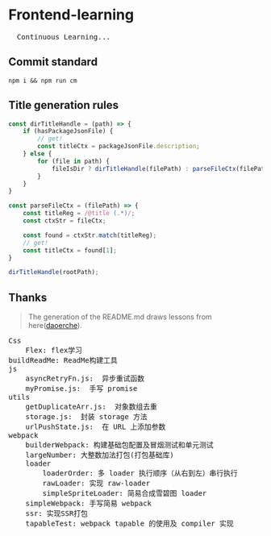 
# Frontend-learning
<pre>
  Continuous Learning...
</pre>

## Commit standard
```shell
npm i && npm run cm
```

## Title generation rules
```js
const dirTitleHandle = (path) => {
    if (hasPackageJsonFile) {
        // get!
        const titleCtx = packageJsonFile.description;
    } else {
        for (file in path) {
            fileIsDir ? dirTitleHandle(filePath) : parseFileCtx(filePath);
        }
    }
}

const parseFileCtx = (filePath) => {
    const titleReg = /@title (.*)/;
    const ctxStr = fileCtx;

    const found = ctxStr.match(titleReg);
    // get!
    const titleCtx = found[1];
}

dirTitleHandle(rootPath);
```

## Thanks
>The generation of the README.md draws lessons from here([daoerche](https://github.com/daoerche/daoerche)).

<pre>Css
    Flex: flex学习
buildReadMe: ReadMe构建工具
js
    asyncRetryFn.js:  异步重试函数
    myPromise.js:  手写 promise
utils
    getDuplicateArr.js:  对象数组去重
    storage.js:  封装 storage 方法
    urlPushState.js:  在 URL 上添加参数
webpack
    builderWebpack: 构建基础包配置及冒烟测试和单元测试
    largeNumber: 大整数加法打包(打包基础库)
    loader
        loaderOrder: 多 loader 执行顺序（从右到左）串行执行
        rawLoader: 实现 raw-loader
        simpleSpriteLoader: 简易合成雪碧图 loader
    simpleWebpack: 手写简易 webpack
    ssr: 实现SSR打包
    tapableTest: webpack tapable 的使用及 compiler 实现
</pre>
